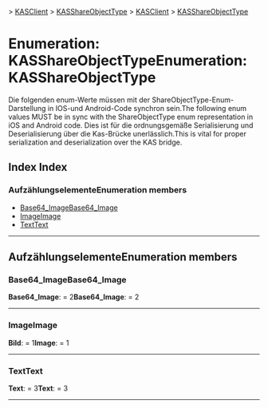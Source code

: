 <span data-ttu-id="f9cf1-101">[](../README.md) > [KASClient](../modules/kasclient.md) > [KASShareObjectType](../enums/kasclient.kasshareobjecttype.md)</span><span class="sxs-lookup"><span data-stu-id="f9cf1-101">[](../README.md) > [KASClient](../modules/kasclient.md) > [KASShareObjectType](../enums/kasclient.kasshareobjecttype.md)</span></span>

# <a name="enumeration-kasshareobjecttype"></a><span data-ttu-id="f9cf1-102">Enumeration: KASShareObjectType</span><span class="sxs-lookup"><span data-stu-id="f9cf1-102">Enumeration: KASShareObjectType</span></span>

<span data-ttu-id="f9cf1-103">Die folgenden enum-Werte müssen mit der ShareObjectType-Enum-Darstellung in IOS-und Android-Code synchron sein.</span><span class="sxs-lookup"><span data-stu-id="f9cf1-103">The following enum values MUST be in sync with the ShareObjectType enum representation in iOS and Android code.</span></span> <span data-ttu-id="f9cf1-104">Dies ist für die ordnungsgemäße Serialisierung und Deserialisierung über die Kas-Brücke unerlässlich.</span><span class="sxs-lookup"><span data-stu-id="f9cf1-104">This is vital for proper serialization and deserialization over the KAS bridge.</span></span>
## <a name="index"></a><span data-ttu-id="f9cf1-105">Index </span><span class="sxs-lookup"><span data-stu-id="f9cf1-105">Index</span></span>

### <a name="enumeration-members"></a><span data-ttu-id="f9cf1-106">Aufzählungselemente</span><span class="sxs-lookup"><span data-stu-id="f9cf1-106">Enumeration members</span></span>

* [<span data-ttu-id="f9cf1-107">Base64_Image</span><span class="sxs-lookup"><span data-stu-id="f9cf1-107">Base64_Image</span></span>](kasclient.kasshareobjecttype.md#base64_image)
* [<span data-ttu-id="f9cf1-108">Image</span><span class="sxs-lookup"><span data-stu-id="f9cf1-108">Image</span></span>](kasclient.kasshareobjecttype.md#image)
* [<span data-ttu-id="f9cf1-109">Text</span><span class="sxs-lookup"><span data-stu-id="f9cf1-109">Text</span></span>](kasclient.kasshareobjecttype.md#text)

---

## <a name="enumeration-members"></a><span data-ttu-id="f9cf1-110">Aufzählungselemente</span><span class="sxs-lookup"><span data-stu-id="f9cf1-110">Enumeration members</span></span>

<a id="base64_image"></a>

###  <a name="base64image"></a><span data-ttu-id="f9cf1-111">Base64_Image</span><span class="sxs-lookup"><span data-stu-id="f9cf1-111">Base64_Image</span></span>

<span data-ttu-id="f9cf1-112">**Base64_Image**: = 2</span><span class="sxs-lookup"><span data-stu-id="f9cf1-112">**Base64_Image**:  = 2</span></span>

___
<a id="image"></a>

###  <a name="image"></a><span data-ttu-id="f9cf1-113">Image</span><span class="sxs-lookup"><span data-stu-id="f9cf1-113">Image</span></span>

<span data-ttu-id="f9cf1-114">**Bild**: = 1</span><span class="sxs-lookup"><span data-stu-id="f9cf1-114">**Image**:  = 1</span></span>

___
<a id="text"></a>

###  <a name="text"></a><span data-ttu-id="f9cf1-115">Text</span><span class="sxs-lookup"><span data-stu-id="f9cf1-115">Text</span></span>

<span data-ttu-id="f9cf1-116">**Text**: = 3</span><span class="sxs-lookup"><span data-stu-id="f9cf1-116">**Text**:  = 3</span></span>

___

